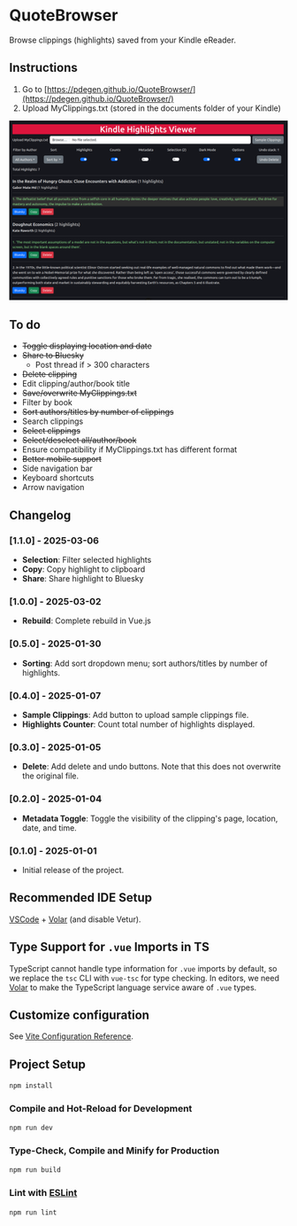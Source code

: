 # QuoteBrowser

Browse clippings (highlights) saved from your Kindle eReader.

## Instructions

1. Go to [https://pdegen.github.io/QuoteBrowser/](https://pdegen.github.io/QuoteBrowser/)
2. Upload MyClippings.txt (stored in the documents folder of your Kindle)

![image](assets/example.png)

## To do

- ~~Toggle displaying location and date~~
- ~~Share to Bluesky~~
  - Post thread if > 300 characters
- ~~Delete clipping~~
- Edit clipping/author/book title
- ~~Save/overwrite MyClippings.txt~~
- Filter by book
- ~~Sort authors/titles by number of clippings~~
- Search clippings
- ~~Select clippings~~
- ~~Select/deselect all/author/book~~
- Ensure compatibility if MyClippings.txt has different format
- ~~Better mobile support~~
- Side navigation bar
- Keyboard shortcuts
- Arrow navigation

## Changelog

### [1.1.0] - 2025-03-06

- **Selection**: Filter selected highlights
- **Copy**: Copy highlight to clipboard
- **Share**: Share highlight to Bluesky

### [1.0.0] - 2025-03-02

- **Rebuild**: Complete rebuild in Vue.js

### [0.5.0] - 2025-01-30

- **Sorting**: Add sort dropdown menu; sort authors/titles by number of highlights.

### [0.4.0] - 2025-01-07

- **Sample Clippings**: Add button to upload sample clippings file.
- **Highlights Counter**: Count total number of highlights displayed.

### [0.3.0] - 2025-01-05

- **Delete**: Add delete and undo buttons. Note that this does not overwrite the original file.

### [0.2.0] - 2025-01-04

- **Metadata Toggle**: Toggle the visibility of the clipping's page, location, date, and time.

### [0.1.0] - 2025-01-01

- Initial release of the project.

## Recommended IDE Setup

[VSCode](https://code.visualstudio.com/) + [Volar](https://marketplace.visualstudio.com/items?itemName=Vue.volar) (and disable Vetur).

## Type Support for `.vue` Imports in TS

TypeScript cannot handle type information for `.vue` imports by default, so we replace the `tsc` CLI with `vue-tsc` for type checking. In editors, we need [Volar](https://marketplace.visualstudio.com/items?itemName=Vue.volar) to make the TypeScript language service aware of `.vue` types.

## Customize configuration

See [Vite Configuration Reference](https://vite.dev/config/).

## Project Setup

```sh
npm install
```

### Compile and Hot-Reload for Development

```sh
npm run dev
```

### Type-Check, Compile and Minify for Production

```sh
npm run build
```

### Lint with [ESLint](https://eslint.org/)

```sh
npm run lint
```
